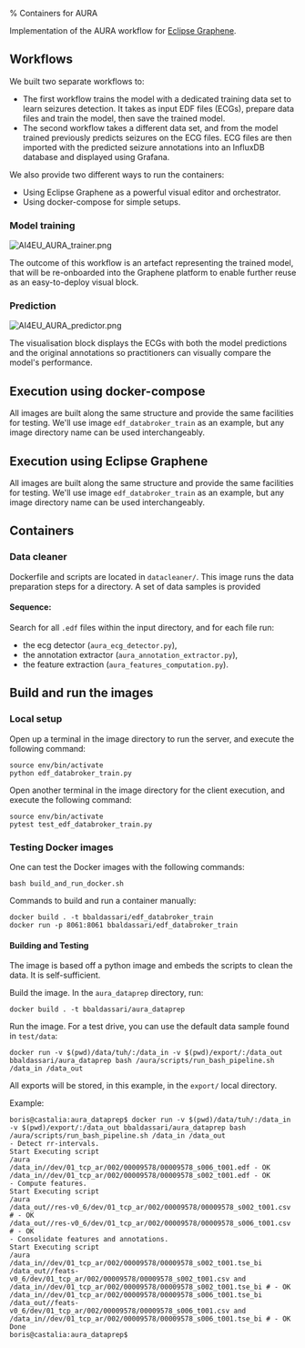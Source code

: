 
% Containers for AURA

Implementation of the AURA workflow for [Eclipse Graphene](https://eclipse.org/graphene).


## Workflows

We built two separate workflows to:
* The first workflow trains the model with a dedicated training data set to learn seizures detection. It takes as input EDF files (ECGs), prepare data files and train the model, then save the trained model.
* The second workflow takes a different data set, and from the model trained previously predicts seizures on the ECG files. ECG files are then imported with the predicted seizure annotations into an InfluxDB database and displayed using Grafana.

We also provide two different ways to run the containers: 
* Using Eclipse Graphene as a powerful visual editor and orchestrator.
* Using docker-compose for simple setups.


### Model training

![AI4EU_AURA_trainer.png](https://files.nuclino.com/files/b909ba0e-eb25-459e-af44-6f2e55a58f1c/AI4EU_AURA_trainer.png)

The outcome of this workflow is an artefact representing the trained model, that will be re-onboarded into the Graphene platform to enable further reuse as an easy-to-deploy visual block.


### Prediction

![AI4EU_AURA_predictor.png](https://files.nuclino.com/files/a5e6b5af-8376-4faf-a7e0-05ed65fe3c75/AI4EU_AURA_predictor.png)

The visualisation block displays the ECGs with both the model predictions and the original annotations so practitioners can visually compare the model's performance. 


## Execution using docker-compose

All images are built along the same structure and provide the same facilities for testing. We'll use image `edf_databroker_train` as an example, but any image directory name can be used interchangeably.


## Execution using Eclipse Graphene

All images are built along the same structure and provide the same facilities for testing. We'll use image `edf_databroker_train` as an example, but any image directory name can be used interchangeably.


## Containers

### Data cleaner

Dockerfile and scripts are located in `datacleaner/`. This image runs the data preparation steps for a directory.
A set of data samples is provided


#### Sequence:

Search for all `.edf` files within the input directory, and for each file run:
  - the ecg detector (`aura_ecg_detector.py`),
  - the annotation extractor (`aura_annotation_extractor.py`),
  - the feature extraction (`aura_features_computation.py`).


## Build and run the images

### Local setup

Open up a terminal in the image directory to run the server, and execute the following command:
```
source env/bin/activate
python edf_databroker_train.py
```

Open another terminal in the image directory for the client execution, and execute the following command:
```
source env/bin/activate
pytest test_edf_databroker_train.py
```


### Testing Docker images

One can test the Docker images with the following commands:

```
bash build_and_run_docker.sh
```

Commands to build and run a container manually:

```
docker build . -t bbaldassari/edf_databroker_train
docker run -p 8061:8061 bbaldassari/edf_databroker_train
```


#### Building and Testing

The image is based off a python image and embeds the scripts to clean the data. It is self-sufficient.

Build the image. In the `aura_dataprep` directory, run:

```
docker build . -t bbaldassari/aura_dataprep
```

Run the image. For a test drive, you can use the default data sample found in `test/data`:

```
docker run -v $(pwd)/data/tuh/:/data_in -v $(pwd)/export/:/data_out bbaldassari/aura_dataprep bash /aura/scripts/run_bash_pipeline.sh /data_in /data_out
```

All exports will be stored, in this example, in the `export/` local directory.

Example:

```
boris@castalia:aura_dataprep$ docker run -v $(pwd)/data/tuh/:/data_in -v $(pwd)/export/:/data_out bbaldassari/aura_dataprep bash /aura/scripts/run_bash_pipeline.sh /data_in /data_out
- Detect rr-intervals.
Start Executing script
/aura
/data_in//dev/01_tcp_ar/002/00009578/00009578_s006_t001.edf - OK
/data_in//dev/01_tcp_ar/002/00009578/00009578_s002_t001.edf - OK
- Compute features.
Start Executing script
/aura
/data_out//res-v0_6/dev/01_tcp_ar/002/00009578/00009578_s002_t001.csv # - OK
/data_out//res-v0_6/dev/01_tcp_ar/002/00009578/00009578_s006_t001.csv # - OK
- Consolidate features and annotations.
Start Executing script
/aura
/data_in//dev/01_tcp_ar/002/00009578/00009578_s002_t001.tse_bi
/data_out//feats-v0_6/dev/01_tcp_ar/002/00009578/00009578_s002_t001.csv and /data_in//dev/01_tcp_ar/002/00009578/00009578_s002_t001.tse_bi # - OK
/data_in//dev/01_tcp_ar/002/00009578/00009578_s006_t001.tse_bi
/data_out//feats-v0_6/dev/01_tcp_ar/002/00009578/00009578_s006_t001.csv and /data_in//dev/01_tcp_ar/002/00009578/00009578_s006_t001.tse_bi # - OK
Done
boris@castalia:aura_dataprep$ 
```

